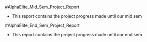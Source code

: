#AlphaElite_Mid_Sem_Project_Report
- This report contains the project progress made until our mid sem
 
#AlphaElite_End_Sem_Project_Report
- This report contains the project progress made until our end sem
